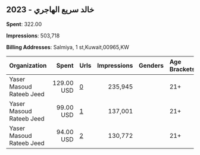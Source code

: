## 2023 - خالد سريع الهاجري 
**Spent**: 322.00

**Impressions**: 503,718

**Billing Addresses**: Salmiya, 1 st,Kuwait,00965,KW

|Organization|Spent|Urls|Impressions|Genders|Age Brackets|Country Codes|
|:---|---:|:---|---:|:---|:---|:---|
|Yaser Masoud Rateeb Jeed|129.00 USD|[0](https://www.snap.com/political-ads/asset/3184b237d39f9ada8114ab7aa9790eea2e4147eb19c71d8984300137bfb70085?mediaType=mp4)|235,945||21+|kuwait|
|Yaser Masoud Rateeb Jeed|99.00 USD|[1](https://www.snap.com/political-ads/asset/d144481af2d33ab25518777815b4a9043529b604fea8f68979242635530e4817?mediaType=mp4)|137,001||21+|kuwait|
|Yaser Masoud Rateeb Jeed|94.00 USD|[2](https://www.snap.com/political-ads/asset/d144481af2d33ab25518777815b4a9043529b604fea8f68979242635530e4817?mediaType=mp4)|130,772||21+|kuwait|
